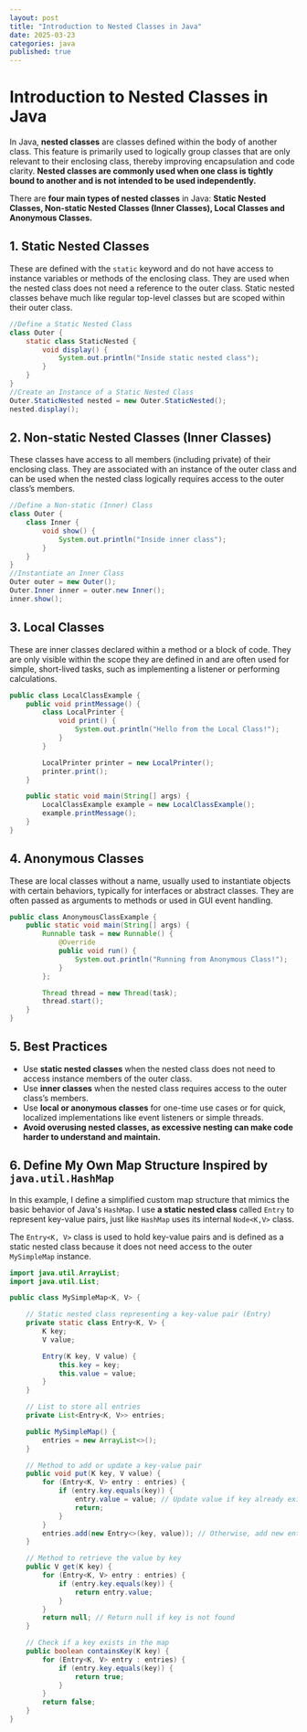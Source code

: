 ```yaml
---
layout: post
title: "Introduction to Nested Classes in Java"
date: 2025-03-23
categories: java
published: true
---
```


# Introduction to Nested Classes in Java

In Java, **nested classes** are classes defined within the body of another class. This feature is primarily used to logically group classes that are only relevant to their enclosing class, thereby improving encapsulation and code clarity. **Nested classes are commonly used when one class is tightly bound to another and is not intended to be used independently.**

There are **four main types of nested classes** in Java: **Static Nested Classes, Non-static Nested Classes (Inner Classes), Local Classes and Anonymous Classes.**

## 1. Static Nested Classes
These are defined with the `static` keyword and do not have access to instance variables or methods of the enclosing class. They are used when the nested class does not need a reference to the outer class. Static nested classes behave much like regular top-level classes but are scoped within their outer class.

```java
//Define a Static Nested Class
class Outer {
    static class StaticNested {
        void display() {
            System.out.println("Inside static nested class");
        }
    }
}
//Create an Instance of a Static Nested Class
Outer.StaticNested nested = new Outer.StaticNested();
nested.display();
```

## 2. Non-static Nested Classes (Inner Classes)
These classes have access to all members (including private) of their enclosing class. They are associated with an instance of the outer class and can be used when the nested class logically requires access to the outer class’s members.

```java
//Define a Non-static (Inner) Class
class Outer {
    class Inner {
        void show() {
            System.out.println("Inside inner class");
        }
    }
}
//Instantiate an Inner Class
Outer outer = new Outer();
Outer.Inner inner = outer.new Inner();
inner.show();
```

## 3. Local Classes
These are inner classes declared within a method or a block of code. They are only visible within the scope they are defined in and are often used for simple, short-lived tasks, such as implementing a listener or performing calculations.

```java
public class LocalClassExample {
    public void printMessage() {
        class LocalPrinter {
            void print() {
                System.out.println("Hello from the Local Class!");
            }
        }

        LocalPrinter printer = new LocalPrinter();
        printer.print();
    }

    public static void main(String[] args) {
        LocalClassExample example = new LocalClassExample();
        example.printMessage();
    }
}
```

## 4. Anonymous Classes
These are local classes without a name, usually used to instantiate objects with certain behaviors, typically for interfaces or abstract classes. They are often passed as arguments to methods or used in GUI event handling.

```java
public class AnonymousClassExample {
    public static void main(String[] args) {
        Runnable task = new Runnable() {
            @Override
            public void run() {
                System.out.println("Running from Anonymous Class!");
            }
        };

        Thread thread = new Thread(task);
        thread.start();
    }
}
```

## 5. Best Practices

- Use **static nested classes** when the nested class does not need to access instance members of the outer class.
- Use **inner classes** when the nested class requires access to the outer class’s members.
- Use **local or anonymous classes** for one-time use cases or for quick, localized implementations like event listeners or simple threads.
- **Avoid overusing nested classes, as excessive nesting can make code harder to understand and maintain.**

## 6. Define My Own Map Structure Inspired by `java.util.HashMap`
In this example, I define a simplified custom map structure that mimics the basic behavior of Java's `HashMap`. I use **a static nested class** called `Entry` to represent key-value pairs, just like `HashMap` uses its internal `Node<K,V>` class.

The `Entry<K, V>` class is used to hold key-value pairs and is defined as a static nested class because it does not need access to the outer `MySimpleMap` instance.

```java
import java.util.ArrayList;
import java.util.List;

public class MySimpleMap<K, V> {

    // Static nested class representing a key-value pair (Entry)
    private static class Entry<K, V> {
        K key;
        V value;

        Entry(K key, V value) {
            this.key = key;
            this.value = value;
        }
    }

    // List to store all entries
    private List<Entry<K, V>> entries;

    public MySimpleMap() {
        entries = new ArrayList<>();
    }

    // Method to add or update a key-value pair
    public void put(K key, V value) {
        for (Entry<K, V> entry : entries) {
            if (entry.key.equals(key)) {
                entry.value = value; // Update value if key already exists
                return;
            }
        }
        entries.add(new Entry<>(key, value)); // Otherwise, add new entry
    }

    // Method to retrieve the value by key
    public V get(K key) {
        for (Entry<K, V> entry : entries) {
            if (entry.key.equals(key)) {
                return entry.value;
            }
        }
        return null; // Return null if key is not found
    }

    // Check if a key exists in the map
    public boolean containsKey(K key) {
        for (Entry<K, V> entry : entries) {
            if (entry.key.equals(key)) {
                return true;
            }
        }
        return false;
    }
}
```
